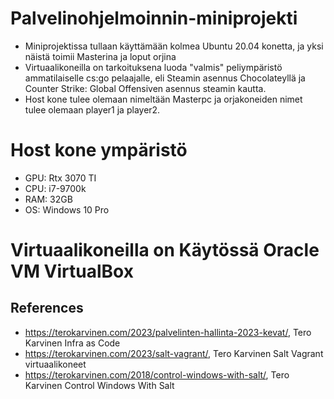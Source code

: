 # Palvelinohjelmoinnin-miniprojekti
- Miniprojektissa tullaan käyttämään kolmea Ubuntu 20.04 konetta, ja yksi näistä toimii Masterina ja loput orjina
- Virtuaalikoneilla on tarkoituksena luoda "valmis" peliympäristö ammatilaiselle cs:go pelaajalle, eli Steamin asennus Chocolateyllä ja Counter Strike: Global Offensiven asennus steamin kautta.
- Host kone tulee olemaan nimeltään Masterpc ja orjakoneiden nimet tulee olemaan player1 ja player2. 

# Host kone ympäristö
- GPU: Rtx 3070 TI
- CPU: i7-9700k 
- RAM: 32GB
- OS: Windows 10 Pro 

# Virtuaalikoneilla on Käytössä Oracle VM VirtualBox

## References
- https://terokarvinen.com/2023/palvelinten-hallinta-2023-kevat/, Tero Karvinen  Infra as Code
- https://terokarvinen.com/2023/salt-vagrant/, Tero Karvinen Salt Vagrant virtuaalikoneet
- https://terokarvinen.com/2018/control-windows-with-salt/, Tero Karvinen Control Windows With Salt
